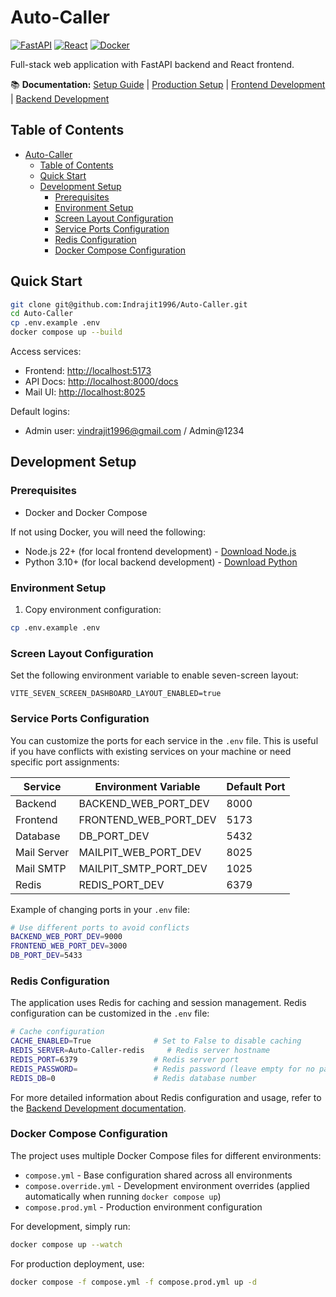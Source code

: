 # Auto-Caller

[![FastAPI](https://img.shields.io/badge/FastAPI-005571?style=flat&logo=fastapi)](https://fastapi.tiangolo.com/) [![React](https://img.shields.io/badge/React-blue?style=flat&logo=react)](https://reactjs.org/) [![Docker](https://img.shields.io/badge/Docker-2496ED?style=flat&logo=docker&logoColor=white)](https://www.docker.com/)

Full-stack web application with FastAPI backend and React frontend.

📚 **Documentation:** [Setup Guide](docs/SETUP.md) | [Production Setup](docs/PRODUCTION.md) | [Frontend Development](frontend/README.md) | [Backend Development](backend/README.md)

## Table of Contents

- [Auto-Caller](#Auto-Caller)
  - [Table of Contents](#table-of-contents)
  - [Quick Start](#quick-start)
  - [Development Setup](#development-setup)
    - [Prerequisites](#prerequisites)
    - [Environment Setup](#environment-setup)
    - [Screen Layout Configuration](#screen-layout-configuration)
    - [Service Ports Configuration](#service-ports-configuration)
    - [Redis Configuration](#redis-configuration)
    - [Docker Compose Configuration](#docker-compose-configuration)

## Quick Start

```bash
git clone git@github.com:Indrajit1996/Auto-Caller.git
cd Auto-Caller
cp .env.example .env
docker compose up --build
```

Access services:

- Frontend: [http://localhost:5173](http://localhost:5173)
- API Docs: [http://localhost:8000/docs](http://localhost:8000/docs)
- Mail UI: [http://localhost:8025](http://localhost:8025)

Default logins:

- Admin user: vindrajit1996@gmail.com / Admin@1234

## Development Setup

### Prerequisites

- Docker and Docker Compose

If not using Docker, you will need the following:

- Node.js 22+ (for local frontend development) - [Download Node.js](https://nodejs.org/en/download/)
- Python 3.10+ (for local backend development) - [Download Python](https://www.python.org/downloads/)

### Environment Setup

1. Copy environment configuration:

```bash
cp .env.example .env
```

### Screen Layout Configuration

Set the following environment variable to enable seven-screen layout:

```text
VITE_SEVEN_SCREEN_DASHBOARD_LAYOUT_ENABLED=true
```

### Service Ports Configuration

You can customize the ports for each service in the `.env` file. This is useful if you have conflicts with existing services on your machine or need specific port assignments:

| Service     | Environment Variable  | Default Port |
| ----------- | --------------------- | ------------ |
| Backend     | BACKEND_WEB_PORT_DEV  | 8000         |
| Frontend    | FRONTEND_WEB_PORT_DEV | 5173         |
| Database    | DB_PORT_DEV           | 5432         |
| Mail Server | MAILPIT_WEB_PORT_DEV  | 8025         |
| Mail SMTP   | MAILPIT_SMTP_PORT_DEV | 1025         |
| Redis       | REDIS_PORT_DEV        | 6379         |

Example of changing ports in your `.env` file:

```bash
# Use different ports to avoid conflicts
BACKEND_WEB_PORT_DEV=9000
FRONTEND_WEB_PORT_DEV=3000
DB_PORT_DEV=5433
```

### Redis Configuration

The application uses Redis for caching and session management. Redis configuration can be customized in the `.env` file:

```bash
# Cache configuration
CACHE_ENABLED=True              # Set to False to disable caching
REDIS_SERVER=Auto-Caller-redis     # Redis server hostname
REDIS_PORT=6379                 # Redis server port
REDIS_PASSWORD=                 # Redis password (leave empty for no password)
REDIS_DB=0                      # Redis database number
```

For more detailed information about Redis configuration and usage, refer to the [Backend Development documentation](backend/README.md).

### Docker Compose Configuration

The project uses multiple Docker Compose files for different environments:

- `compose.yml` - Base configuration shared across all environments
- `compose.override.yml` - Development environment overrides (applied automatically when running `docker compose up`)
- `compose.prod.yml` - Production environment configuration

For development, simply run:

```bash
docker compose up --watch
```

For production deployment, use:

```bash
docker compose -f compose.yml -f compose.prod.yml up -d
```
